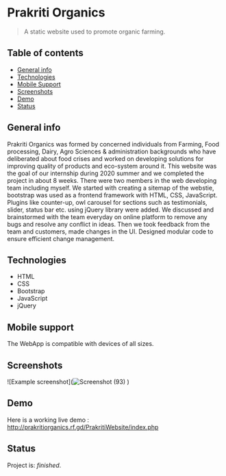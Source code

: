 # Prakriti Organics
> A static website used to promote organic farming. 

## Table of contents
* [General info](#general-info)
* [Technologies](#technologies)
* [Mobile Support](#mobile-support)
* [Screenshots](#screenshots)
* [Demo](#demo)
* [Status](#status)

## General info
Prakriti Organics was formed by concerned individuals from Farming, Food processing, Dairy, Agro Sciences & administration backgrounds who have deliberated about food crises and worked on developing solutions for improving quality of products and eco-system around it.
This website was the goal of our internship during 2020 summer and we completed the project in about 8 weeks. There were two members in the web developing team including myself.
We started with creating a sitemap of the webstie, bootstrap was used as a frontend framework with HTML, CSS, JavaScript. Plugins like counter-up, owl carousel for sections such as testimonials, slider, status bar etc. using jQuery library were added. We discussed and brainstormed with the team everyday on online platform to remove any bugs and resolve any conflict in ideas. Then we took feedback from the team and customers, made changes in the UI. Designed modular code to ensure efficient change management.

## Technologies
* HTML
* CSS
* Bootstrap
* JavaScript
* jQuery

## Mobile support
The WebApp is compatible with devices of all sizes.

## Screenshots
![Example screenshot](![Screenshot (93)](https://user-images.githubusercontent.com/82159394/116842470-4ef84800-abfa-11eb-8180-2a1459620816.png)
)

## Demo
Here is a working live demo : http://prakritiorganics.rf.gd/PrakritiWebsite/index.php

## Status
Project is: _finished_.




